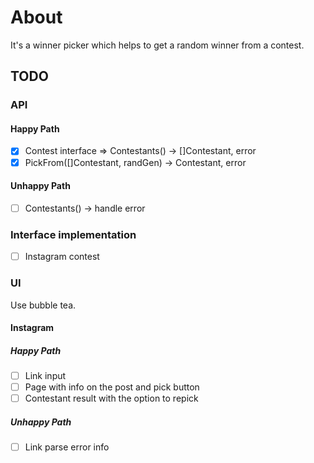 # About

It's a winner picker which helps to get a random winner from a contest.

## TODO

### API

#### Happy Path

- [x] Contest interface => Contestants() -> []Contestant, error
- [x] PickFrom([]Contestant, randGen) -> Contestant, error

#### Unhappy Path

- [ ] Contestants() -> handle error

### Interface implementation

- [ ] Instagram contest

### UI

Use bubble tea.

#### Instagram

##### Happy Path

- [ ] Link input
- [ ] Page with info on the post and pick button
- [ ] Contestant result with the option to repick

##### Unhappy Path

- [ ] Link parse error info
